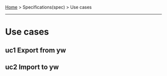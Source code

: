 [Home](../../index) > Specifications(spec) > Use cases

---

# Use cases

## uc1 Export from yw


## uc2 Import to yw